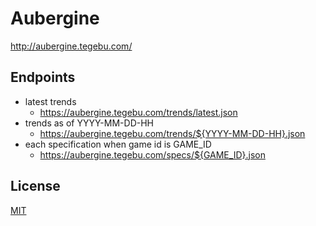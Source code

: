 # Aubergine

<http://aubergine.tegebu.com/>

## Endpoints

* latest trends
    * <https://aubergine.tegebu.com/trends/latest.json>    
* trends as of YYYY-MM-DD-HH
    * <https://aubergine.tegebu.com/trends/${YYYY-MM-DD-HH}.json>
* each specification when game id is GAME_ID
    * <https://aubergine.tegebu.com/specs/${GAME_ID}.json>

## License

[MIT](LICENSE)